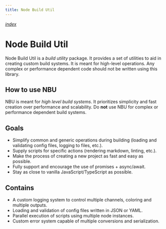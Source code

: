 ```yaml
---
title: Node Build Util
---
```


[*index*](. "index")

# Node Build Util

Node Build Util is a *build utility* package.
It provides a set of utilities to aid in creating custom build systems.
It is meant for high-level operations.
Any complex or performance dependent code should not be written using this library.

## How to use NBU

NBU is meant for *high level build systems*.
It prioritizes simplicity and fast creation over performance and scalability.
Do **not** use NBU for complex or performance dependent build systems.

## Goals

- Simplify common and generic operations during building (loading and validating config files, logging to files, etc.).
- Supply scripts for specific actions (rendering markdown, linting, etc.).
- Make the process of creating a new project as fast and easy as possible.
- Fully support and encourage the use of promises + async/await.
- Stay as close to vanilla JavaScript/TypeScript as possible.

## Contains

- A custom logging system to control multiple channels, coloring and multiple outputs.
- Loading and validation of config files written in JSON or YAML.
- Parallel execution of scripts using multiple node instances.
- Custom error system capable of multiple conversions and serialization.

